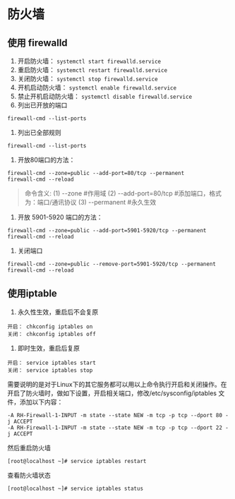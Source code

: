 # 防火墙
## 使用 firewalld
1. 开启防火墙： ` systemctl start firewalld.service `   
1. 重启防火墙： ` systemctl restart firewalld.service `   
1. 关闭防火墙： ` systemctl stop firewalld.service `
1. 开机启动防火墙： ` systemctl enable firewalld.service `
1. 禁止开机启动防火墙： ` systemctl disable firewalld.service `
1. 列出已开放的端口
```
firewall-cmd --list-ports
```
1. 列出已全部规则
```
firewall-cmd --list-ports
```
1. 开放80端口的方法：
```
firewall-cmd --zone=public --add-port=80/tcp --permanent
firewall-cmd --reload
```
>命令含义: (1) --zone #作用域    (2) --add-port=80/tcp #添加端口，格式为：端口/通讯协议   (3) --permanent #永久生效
1. 开放 5901-5920 端口的方法：
```
firewall-cmd --zone=public --add-port=5901-5920/tcp --permanent
firewall-cmd --reload
```
1. 关闭端口
```
firewall-cmd --zone=public --remove-port=5901-5920/tcp --permanent
firewall-cmd --reload
```

## 使用iptable
1. 永久性生效，重启后不会复原
```
开启： chkconfig iptables on
关闭： chkconfig iptables off
```
1. 即时生效，重启后复原
```
开启： service iptables start
关闭： service iptables stop
```

需要说明的是对于Linux下的其它服务都可以用以上命令执行开启和关闭操作。在开启了防火墙时，做如下设置，开启相关端口，修改/etc/sysconfig/iptables 文件，添加以下内容：
```
-A RH-Firewall-1-INPUT -m state --state NEW -m tcp -p tcp --dport 80 -j ACCEPT
-A RH-Firewall-1-INPUT -m state --state NEW -m tcp -p tcp --dport 22 -j ACCEPT
```
然后重启防火墙
```
[root@localhost ~]# service iptables restart
```
查看防火墙状态
```
[root@localhost ~]# service iptables status
```